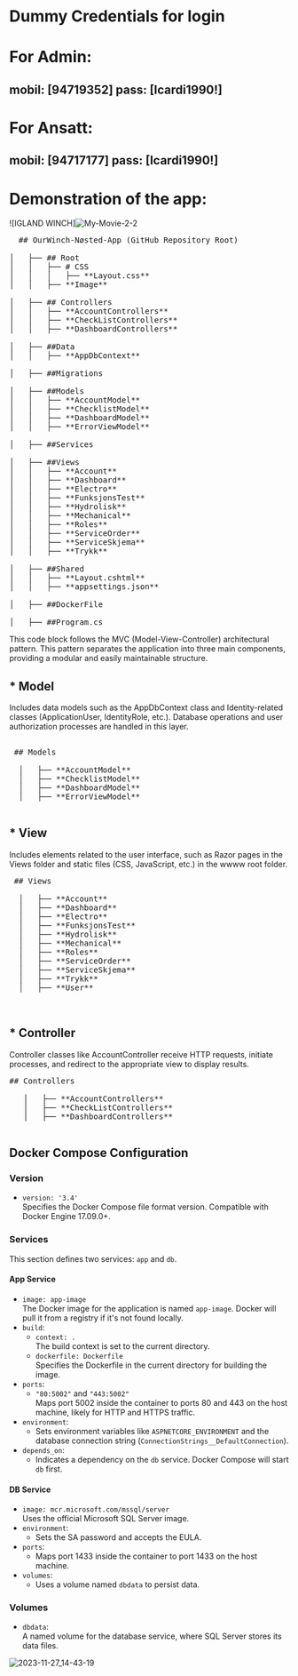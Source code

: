 # Dummy Credentials for login 
# For Admin:
## mobil: [94719352]  pass: [Icardi1990!]
# For Ansatt:
## mobil: [94717177]  pass: [Icardi1990!]

# Demonstration of the app:
![IGLAND WINCH]![My-Movie-2-2](https://github.com/bxn0/ourWinch/assets/60920330/1b61cd29-58e9-475f-9295-c3993a5faee2)



<pre>
  ## OurWinch-Nøsted-App (GitHub Repository Root) 

│   ├── ## Root         
│   │   ├── # CSS         
│   │   │   ├── **Layout.css** 
│   │   ├── **Image**         

│   ├── ## Controllers      
│   │   ├── **AccountControllers** 
│   │   ├── **CheckListControllers** 
│   │   ├── **DashboardControllers** 

│   ├── ##Data              
│   │   ├── **AppDbContext**   

│   ├── ##Migrations        

│   ├── ##Models        
│   │   ├── **AccountModel**  
│   │   ├── **ChecklistModel**
│   │   ├── **DashboardModel**
│   │   ├── **ErrorViewModel**

│   ├── ##Services         

│   ├── ##Views           
│   │   ├── **Account**       
│   │   ├── **Dashboard**     
│   │   ├── **Electro**       
│   │   ├── **FunksjonsTest** 
│   │   ├── **Hydrolisk**     
│   │   ├── **Mechanical**
│   │   ├── **Roles**         
│   │   ├── **ServiceOrder**  
│   │   ├── **ServiceSkjema** 
│   │   ├── **Trykk**         

│   ├── ##Shared         
│   │   ├── **Layout.cshtml** 
│   │   ├── **appsettings.json**

│   ├── ##DockerFile         

│   ├── ##Program.cs
</pre>


This code block follows the MVC (Model-View-Controller) architectural pattern. This pattern separates the application into three main components, providing a modular and easily maintainable structure.

## * Model

Includes data models such as the AppDbContext class and Identity-related classes (ApplicationUser, IdentityRole, etc.). Database operations and user authorization processes are handled in this layer.
 <pre> 
 ## Models 

  │   ├── **AccountModel**        
  │   ├── **ChecklistModel**      
  │   ├── **DashboardModel**      
  │   ├── **ErrorViewModel**      

</pre>

## * View

Includes elements related to the user interface, such as Razor pages in the Views folder and static files (CSS, JavaScript, etc.) in the wwww root folder.
 <pre>
 ## Views 

  │   ├── **Account**          
  │   ├── **Dashboard**        
  │   ├── **Electro**         
  │   ├── **FunksjonsTest**   
  │   ├── **Hydrolisk**       
  │   ├── **Mechanical**      
  │   ├── **Roles**           
  │   ├── **ServiceOrder**    
  │   ├── **ServiceSkjema**   
  │   ├── **Trykk**  
  │   ├── **User**          

      </pre>    


## * Controller

Controller classes like AccountController receive HTTP requests, initiate processes, and redirect to the appropriate view to display results.
 <pre>
## Controllers

   │   ├── **AccountControllers**    
   │   ├── **CheckListControllers** 
   │   ├── **DashboardControllers** 

</pre>


## Docker Compose Configuration

### Version
- `version: '3.4'`  
  Specifies the Docker Compose file format version. Compatible with Docker Engine 17.09.0+.

### Services
This section defines two services: `app` and `db`.

#### App Service
- `image: app-image`  
  The Docker image for the application is named `app-image`. Docker will pull it from a registry if it's not found locally.
- `build`:
  - `context: .`  
    The build context is set to the current directory.
  - `dockerfile: Dockerfile`  
    Specifies the Dockerfile in the current directory for building the image.
- `ports`:
  - `"80:5002"` and `"443:5002"`  
    Maps port 5002 inside the container to ports 80 and 443 on the host machine, likely for HTTP and HTTPS traffic.
- `environment`:
  - Sets environment variables like `ASPNETCORE_ENVIRONMENT` and the database connection string (`ConnectionStrings__DefaultConnection`).
- `depends_on`:
  - Indicates a dependency on the `db` service. Docker Compose will start `db` first.

#### DB Service
- `image: mcr.microsoft.com/mssql/server`  
  Uses the official Microsoft SQL Server image.
- `environment`:
  - Sets the SA password and accepts the EULA.
- `ports`:
  - Maps port 1433 inside the container to port 1433 on the host machine.
- `volumes`:
  - Uses a volume named `dbdata` to persist data.

### Volumes
- `dbdata`:  
  A named volume for the database service, where SQL Server stores its data files.




![2023-11-27_14-43-19](https://github.com/bxn0/ourWinch/assets/82652466/1b96c4d9-195e-4f80-97ec-cfd03d3e190b)

